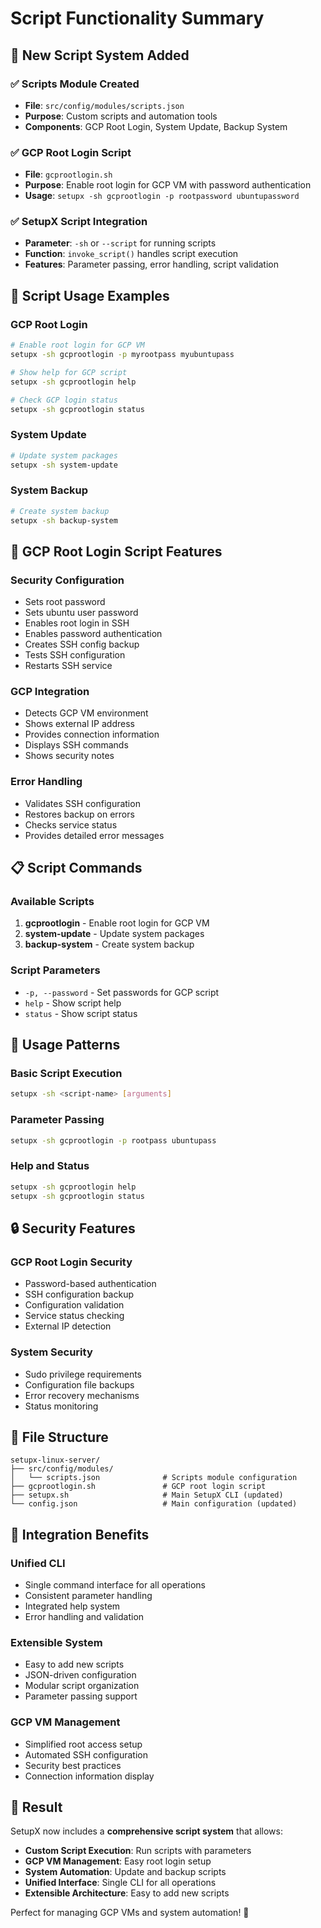 # Script Functionality Summary

## 🎯 New Script System Added

### ✅ **Scripts Module Created**
- **File**: `src/config/modules/scripts.json`
- **Purpose**: Custom scripts and automation tools
- **Components**: GCP Root Login, System Update, Backup System

### ✅ **GCP Root Login Script**
- **File**: `gcprootlogin.sh`
- **Purpose**: Enable root login for GCP VM with password authentication
- **Usage**: `setupx -sh gcprootlogin -p rootpassword ubuntupassword`

### ✅ **SetupX Script Integration**
- **Parameter**: `-sh` or `--script` for running scripts
- **Function**: `invoke_script()` handles script execution
- **Features**: Parameter passing, error handling, script validation

## 🚀 **Script Usage Examples**

### **GCP Root Login**
```bash
# Enable root login for GCP VM
setupx -sh gcprootlogin -p myrootpass myubuntupass

# Show help for GCP script
setupx -sh gcprootlogin help

# Check GCP login status
setupx -sh gcprootlogin status
```

### **System Update**
```bash
# Update system packages
setupx -sh system-update
```

### **System Backup**
```bash
# Create system backup
setupx -sh backup-system
```

## 🔧 **GCP Root Login Script Features**

### **Security Configuration**
- Sets root password
- Sets ubuntu user password
- Enables root login in SSH
- Enables password authentication
- Creates SSH config backup
- Tests SSH configuration
- Restarts SSH service

### **GCP Integration**
- Detects GCP VM environment
- Shows external IP address
- Provides connection information
- Displays SSH commands
- Shows security notes

### **Error Handling**
- Validates SSH configuration
- Restores backup on errors
- Checks service status
- Provides detailed error messages

## 📋 **Script Commands**

### **Available Scripts**
1. **gcprootlogin** - Enable root login for GCP VM
2. **system-update** - Update system packages
3. **backup-system** - Create system backup

### **Script Parameters**
- `-p, --password` - Set passwords for GCP script
- `help` - Show script help
- `status` - Show script status

## 🎯 **Usage Patterns**

### **Basic Script Execution**
```bash
setupx -sh <script-name> [arguments]
```

### **Parameter Passing**
```bash
setupx -sh gcprootlogin -p rootpass ubuntupass
```

### **Help and Status**
```bash
setupx -sh gcprootlogin help
setupx -sh gcprootlogin status
```

## 🔒 **Security Features**

### **GCP Root Login Security**
- Password-based authentication
- SSH configuration backup
- Configuration validation
- Service status checking
- External IP detection

### **System Security**
- Sudo privilege requirements
- Configuration file backups
- Error recovery mechanisms
- Status monitoring

## 📁 **File Structure**

```
setupx-linux-server/
├── src/config/modules/
│   └── scripts.json              # Scripts module configuration
├── gcprootlogin.sh               # GCP root login script
├── setupx.sh                     # Main SetupX CLI (updated)
└── config.json                   # Main configuration (updated)
```

## 🚀 **Integration Benefits**

### **Unified CLI**
- Single command interface for all operations
- Consistent parameter handling
- Integrated help system
- Error handling and validation

### **Extensible System**
- Easy to add new scripts
- JSON-driven configuration
- Modular script organization
- Parameter passing support

### **GCP VM Management**
- Simplified root access setup
- Automated SSH configuration
- Security best practices
- Connection information display

## 🎉 **Result**

SetupX now includes a **comprehensive script system** that allows:

- **Custom Script Execution**: Run scripts with parameters
- **GCP VM Management**: Easy root login setup
- **System Automation**: Update and backup scripts
- **Unified Interface**: Single CLI for all operations
- **Extensible Architecture**: Easy to add new scripts

Perfect for managing GCP VMs and system automation! 🚀
